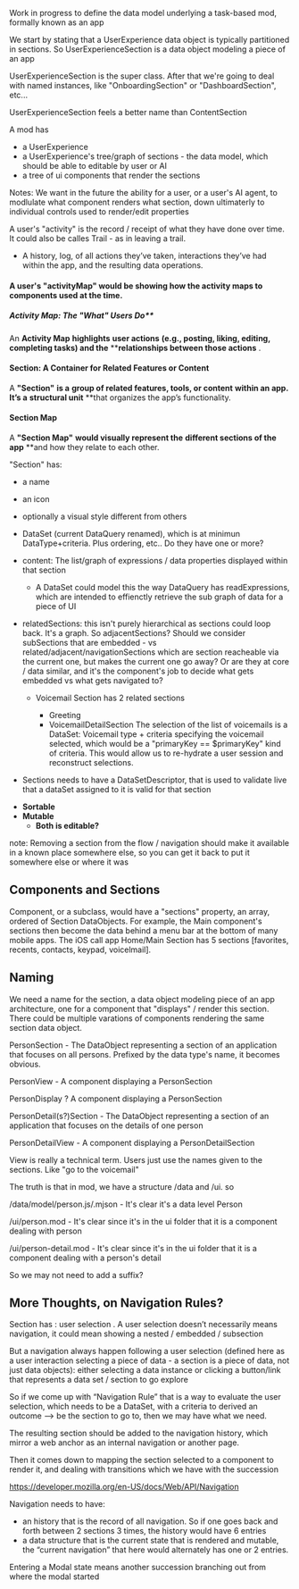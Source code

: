 Work in progress to define the data model underlying a task-based mod, formally known as an app

We start by stating that a UserExperience data object is typically partitioned in sections. So UserExperienceSection is a data object modeling a piece of an app

UserExperienceSection is the super class. After that we're going to deal with named instances, like "OnboardingSection" or "DashboardSection", etc...

UserExperienceSection feels a better name than ContentSection

A mod has

- a UserExperience
- a UserExperience's tree/graph of sections - the data model, which should be able to editable by user or AI
- a tree of ui components that render the sections

Notes: We want in the future the ability for a user, or a user's AI agent, to modlulate what component renders what section, down ultimaterly to individual controls used to render/edit properties

A user's "activity" is the record / receipt of what they have done over time. It could also be calles Trail - as in leaving a trail.

* A history, log, of all actions they’ve taken, interactions they’ve had within the app, and the resulting data operations.

#### A user's "activityMap" would be showing how the activity maps to components used at the time.

##### Activity Map: The "What" Users Do**

An ****Activity Map**** **highlights** ****user actions**** **(e.g., posting, liking, editing, completing tasks) and the** ****relationships between those actions** .

#### **Section: A Container for Related Features or Content**

A ****"Section"**** **is a** ****group of related features, tools, or content**** **within an app. It’s a** ****structural unit**** **that organizes the app’s functionality.

#### **Section Map**

A ****"Section Map"**** **would visually represent the** ****different sections of the app**** **and how they relate to each other.

"Section" has:

- a name
- an icon
- optionally a visual style different from others
- DataSet (current DataQuery renamed), which is at minimun DataType+criteria. Plus ordering, etc.. Do they have one or more?
- content: The list/graph of expressions / data properties displayed within that section

  - A DataSet could model this the way DataQuery has readExpressions, which are intended to effienctly retrieve the sub graph of data for a piece of UI
- relatedSections: this isn't purely hierarchical as sections could loop back. It's a graph. So adjacentSections? Should we consider subSections that are embedded - vs related/adjacent/navigationSections which are section reacheable via the current one, but makes the current one go away? Or are they at core / data similar, and it's the component's job to decide what gets embedded vs what gets navigated to?

  - Voicemail Section has 2 related sections

    - Greeting
    - VoicemailDetailSection
      The selection of the list of voicemails is a DataSet: Voicemail type + criteria specifying the voicemail selected, which would be a "primaryKey == $primaryKey" kind of criteria. This would allow us to re-hydrate a user session and reconstruct selections.
- Sections needs to have a DataSetDescriptor, that is used to validate live that a dataSet assigned to it is valid for that section

* **Sortable**
* **Mutable**
  * **Both is editable?**

note: Removing a section from the flow / navigation should make it available in a known place somewhere else, so you can get it back to put it somewhere else or where it was

## Components and Sections

Component, or a subclass, would have a "sections" property, an array, ordered of Section DataObjects. For example, the Main component's sections then become the data behind a menu bar at the bottom of many mobile apps. The iOS call app Home/Main Section has 5 sections [favorites, recents, contacts, keypad, voicelmail].

## Naming

We need a name for the section, a data object modeling piece of an app architecture, one for a component that "displays" / render this section. There could be multiple varations of components rendering the same section data object.

PersonSection - The DataObject representing a section of an application that focuses on all persons. Prefixed by the data type's name, it becomes obvious.

PersonView - A component displaying a PersonSection

PersonDisplay ? A component displaying a PersonSection

PersonDetail(s?)Section - The DataObject representing a section of an application that focuses on the details of one person

PersonDetailView - A component displaying a PersonDetailSection

View is really a technical term. Users just use the names given to the sections. Like "go to the voicemail"

The truth is that in mod, we have a structure /data and /ui. so

/data/model/person.js/.mjson - It's clear it's a data level Person

/ui/person.mod - It's clear since it's in the ui folder that it is a component dealing with person

/ui/person-detail.mod - It's clear since it's in the ui folder that it is a component dealing with a person's detail

So we may not need to add a suffix?


## More Thoughts, on Navigation Rules?
Section has : user selection . A user selection doesn’t necessarily means navigation, it could mean showing a nested / embedded / subsection

But a navigation always happen following a user selection (defined here as a user interaction selecting a piece of data - a section is a piece of data, not just data objects): either selecting a data instance or clicking a button/link that represents a data set / section to go explore

So if we come up with “Navigation Rule” that is a way to evaluate the user selection, which needs to be a DataSet, with a criteria to derived an outcome —> be the section to go to, then we may have what we need.

The resulting section should be added to the navigation history, which mirror a web anchor as an internal navigation or  another page.

Then it comes down to mapping the section selected to a component to render it, and dealing with transitions which we have with the succession

https://developer.mozilla.org/en-US/docs/Web/API/Navigation

 Navigation needs to have:
 - an history that is the record of all navigation. So if one goes back and forth between 2 sections 3 times, the history would have 6 entries
 - a data structure that is the current state that is rendered and mutable, the “current navigation” that here would alternately has one or 2 entries.

Entering a Modal state means another succession branching out from where the modal started
